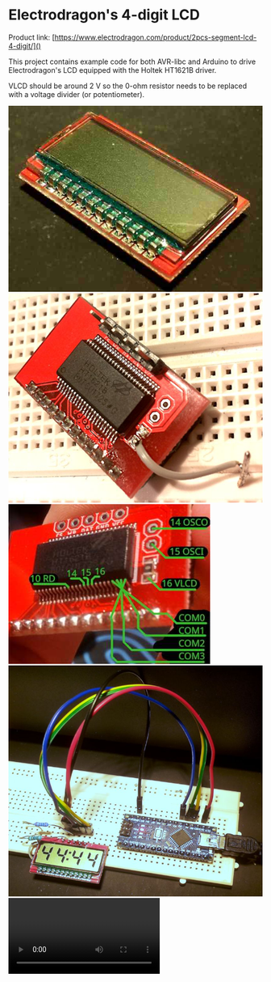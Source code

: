 # Electrodragon's 4-digit LCD

Product link: [https://www.electrodragon.com/product/2pcs-segment-lcd-4-digit/]()

This project contains example code for both AVR-libc and Arduino to drive Electrodragon's LCD equipped with the Holtek HT1621B driver.  

VLCD should be around 2 V so the 0-ohm resistor needs to be replaced with a voltage divider (or potentiometer).

![LCD](pics/lcdfront.jpg)
![LCD: with 0 ohm resistor removed](pics/lcdback.jpg)
![LCD: some useful pins](pics/lcdpinnit.jpg)
![LCD: arduino nano](pics/lcd-arduinonano.jpg)
![LCD: arduino nano](pics/lcd-arduinonano.mp4)


